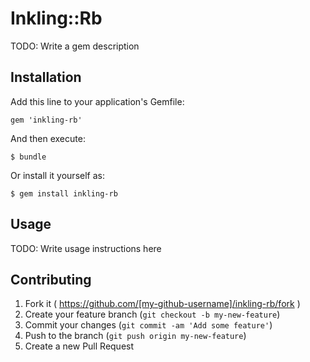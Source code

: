 # Inkling::Rb

TODO: Write a gem description

## Installation

Add this line to your application's Gemfile:

    gem 'inkling-rb'

And then execute:

    $ bundle

Or install it yourself as:

    $ gem install inkling-rb

## Usage

TODO: Write usage instructions here

## Contributing

1. Fork it ( https://github.com/[my-github-username]/inkling-rb/fork )
2. Create your feature branch (`git checkout -b my-new-feature`)
3. Commit your changes (`git commit -am 'Add some feature'`)
4. Push to the branch (`git push origin my-new-feature`)
5. Create a new Pull Request
